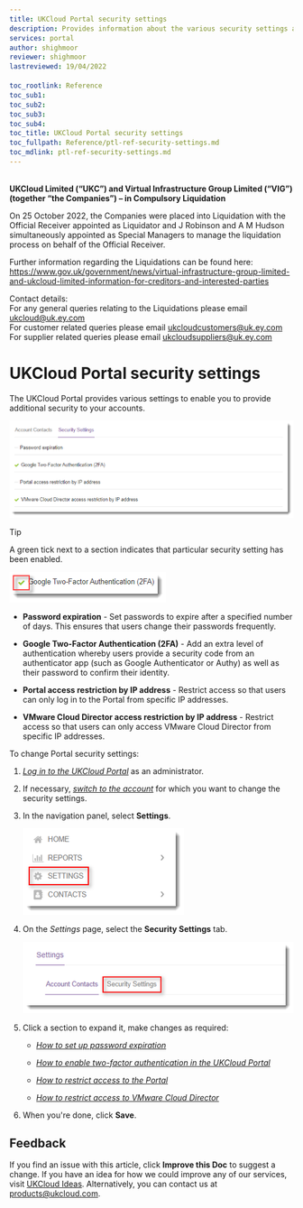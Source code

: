 ```yaml
---
title: UKCloud Portal security settings
description: Provides information about the various security settings available in the UKCloud Portal, including two-factor authentication (2FA) and IP restrictions
services: portal
author: shighmoor
reviewer: shighmoor
lastreviewed: 19/04/2022

toc_rootlink: Reference
toc_sub1: 
toc_sub2:
toc_sub3:
toc_sub4:
toc_title: UKCloud Portal security settings
toc_fullpath: Reference/ptl-ref-security-settings.md
toc_mdlink: ptl-ref-security-settings.md
---
```


<br>**UKCloud Limited (“UKC”) and Virtual Infrastructure Group Limited (“VIG”) (together “the Companies”) – in Compulsory Liquidation**

On 25 October 2022, the Companies were placed into Liquidation with the Official Receiver appointed as Liquidator and J Robinson and A M Hudson simultaneously appointed as Special Managers to manage the liquidation process on behalf of the Official Receiver.

Further information regarding the Liquidations can be found here: <https://www.gov.uk/government/news/virtual-infrastructure-group-limited-and-ukcloud-limited-information-for-creditors-and-interested-parties>

Contact details:<br>
For any general queries relating to the Liquidations please email <ukcloud@uk.ey.com><br>
For customer related queries please email <ukcloudcustomers@uk.ey.com><br>
For supplier related queries please email <ukcloudsuppliers@uk.ey.com>

# UKCloud Portal security settings

The UKCloud Portal provides various settings to enable you to provide additional security to your accounts.

![Portal security settings](images/ptl-security-settings.png)

> [!TIP]
> A green tick next to a section indicates that particular security setting has been enabled.
> 
> ![Enabled security setting](images/ptl-security-settings-enabled.png)

- **Password expiration** - Set passwords to expire after a specified number of days. This ensures that users change their passwords frequently.

- **Google Two-Factor Authentication (2FA)** - Add an extra level of authentication whereby users provide a security code from an authenticator app (such as Google Authenticator or Authy) as well as their password to confirm their identity.

- **Portal access restriction by IP address** - Restrict access so that users can only log in to the Portal from specific IP addresses.

- **VMware Cloud Director access restriction by IP address** - Restrict access so that users can only access VMware Cloud Director from specific IP addresses.

To change Portal security settings:

1. [*Log in to the UKCloud Portal*](ptl-gs.md#logging-in-to-the-ukcloud-portal) as an administrator.

2. If necessary, [*switch to the account*](ptl-how-switch-account.md) for which you want to change the security settings.

3. In the navigation panel, select **Settings**.

    ![Settings menu option in the UKCloud Portal](images/ptl-mnu-settings.png)

4. On the *Settings* page, select the **Security Settings** tab.

    ![Security Settings tab of the Settings page](images/ptl-settings-tab-security.png)

5. Click a section to expand it, make changes as required:

   - [*How to set up password expiration*](ptl-how-setup-password-expiration.md)

   - [*How to enable two-factor authentication in the UKCloud Portal*](ptl-how-setup-2fa.md)

   - [*How to restrict access to the Portal*](ptl-how-restrict-access-portal.md)

   - [*How to restrict access to VMware Cloud Director*](ptl-how-restrict-access-vcloud-api.md)

6. When you're done, click **Save**.

## Feedback

If you find an issue with this article, click **Improve this Doc** to suggest a change. If you have an idea for how we could improve any of our services, visit [UKCloud Ideas](https://ideas.ukcloud.com). Alternatively, you can contact us at <products@ukcloud.com>.
